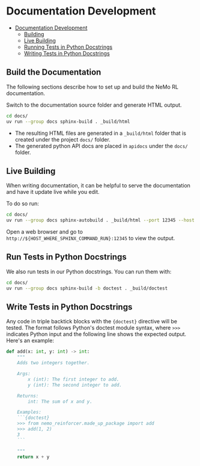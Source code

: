 # Documentation Development

- [Documentation Development](#documentation-development)
  - [Building](#building)
  - [Live Building](#live-building)
  - [Running Tests in Python Docstrings](#running-tests-in-python-docstrings)
  - [Writing Tests in Python Docstrings](#writing-tests-in-python-docstrings)


## Build the Documentation

The following sections describe how to set up and build the NeMo RL documentation.

Switch to the documentation source folder and generate HTML output.

```sh
cd docs/
uv run --group docs sphinx-build . _build/html
```

* The resulting HTML files are generated in a `_build/html` folder that is created under the project `docs/` folder.
* The generated python API docs are placed in `apidocs` under the `docs/` folder.

## Live Building

When writing documentation, it can be helpful to serve the documentation and have it update live while you edit.

To do so run:

```sh
cd docs/
uv run --group docs sphinx-autobuild . _build/html --port 12345 --host 0.0.0.0
```

Open a web browser and go to `http://${HOST_WHERE_SPHINX_COMMAND_RUN}:12345` to view the output.


## Run Tests in Python Docstrings

We also run tests in our Python docstrings. You can run them with:

```sh
cd docs/
uv run --group docs sphinx-build -b doctest . _build/doctest
```

## Write Tests in Python Docstrings

Any code in triple backtick blocks with the `{doctest}` directive will be tested. The format follows Python's doctest module syntax, where `>>>` indicates Python input and the following line shows the expected output. Here's an example:

```python
def add(x: int, y: int) -> int:
    """
    Adds two integers together.

    Args:
        x (int): The first integer to add.
        y (int): The second integer to add.

    Returns:
        int: The sum of x and y.

    Examples:
    ```{doctest}
    >>> from nemo_reinforcer.made_up_package import add
    >>> add(1, 2)
    3
    ```

    """
    return x + y
```


